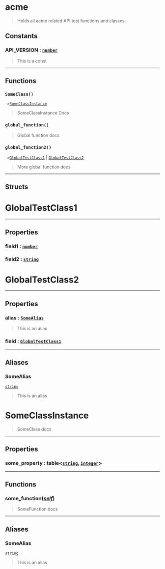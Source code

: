 # acme<a name="acme"></a>  
> Holds all acme related API test functions and classes.  

<!-- toc -->
  
## Constants

### API_VERSION : [`number`](../API/builtins/number.md)<a name="API_VERSION"></a>
> This is a const
  

---  
## Functions
### `SomeClass()`<a name="SomeClass"></a>
`->`[`SomeClassInstance`](#someclassinstance)  

> SomeClassInstance Docs
### `global_function()`<a name="global_function"></a>
> Global function docs
### `global_function2()`<a name="global_function2"></a>
`->`[`GlobalTestClass1`](#globaltestclass1) | [`GlobalTestClass2`](#globaltestclass2)  

> More global function docs  



---  
## Structs  
# GlobalTestClass1<a name="GlobalTestClass1"></a>  

---  
## Properties
### field1 : [`number`](../API/builtins/number.md)<a name="field1"></a>
### field2 : [`string`](../API/builtins/string.md)<a name="field2"></a>
  

  
# GlobalTestClass2<a name="GlobalTestClass2"></a>  

---  
## Properties
### alias : [`SomeAlias`](#SomeAlias)<a name="alias"></a>
> This is an alias

### field : [`GlobalTestClass1`](#globaltestclass1)<a name="field"></a>
  



---  
## Aliases  
### SomeAlias<a name="SomeAlias"></a>
[`string`](../API/builtins/string.md)  
> This is an alias  
  

  
# SomeClassInstance<a name="SomeClassInstance"></a>  
> SomeClass docs  

---  
## Properties
### some_property : table<[`string`](../API/builtins/string.md), [`integer`](../API/builtins/integer.md)><a name="some_property"></a>
  

---  
## Functions
### some_function([*self*](../API/builtins/self.md))<a name="some_function"></a>
> SomeFunction docs  

  



---  
## Aliases  
### SomeAlias<a name="SomeAlias"></a>
[`string`](../API/builtins/string.md)  
> This is an alias  
  

